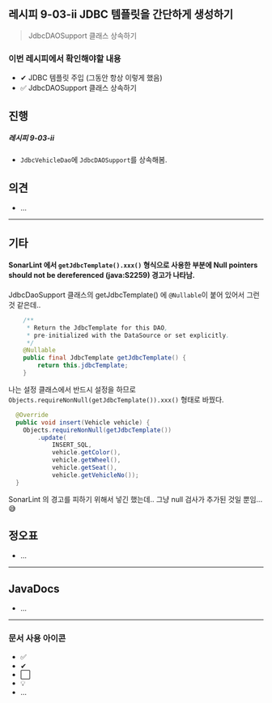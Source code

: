 ## 레시피 9-03-ii JDBC 템플릿을 간단하게 생성하기

>  JdbcDAOSupport 클래스 상속하기
>

### 이번 레시피에서 확인해야할  내용

* ✔ JDBC  템플릿 주입 (그동안 항상 이렇게 했음)
* ✅ JdbcDAOSupport 클래스 상속하기




## 진행

##### 레시피 9-03-ii

* `JdbcVehicleDao`에 `JdbcDAOSupport`를 상속해봄.




## 의견

* ...

  

---

## 기타

#### SonarLint 에서 `getJdbcTemplate().xxx()`  형식으로 사용한 부분에 Null pointers should not be dereferenced (java:S2259) 경고가 나타남.

JdbcDaoSupport 클래스의 getJdbcTemplate() 에 `@Nullable`이 붙어 있어서 그런 것 같은데..

``` java
	/**
	 * Return the JdbcTemplate for this DAO,
	 * pre-initialized with the DataSource or set explicitly.
	 */
	@Nullable
	public final JdbcTemplate getJdbcTemplate() {
		return this.jdbcTemplate;
	}
```

나는 설정 클래스에서 반드시 설정을 하므로 `Objects.requireNonNull(getJdbcTemplate()).xxx()` 형태로 바꿨다.

``` java
  @Override
  public void insert(Vehicle vehicle) {
    Objects.requireNonNull(getJdbcTemplate())
        .update(
            INSERT_SQL,
            vehicle.getColor(),
            vehicle.getWheel(),
            vehicle.getSeat(),
            vehicle.getVehicleNo());
  }
```

SonarLint 의 경고를 피하기 위해서 넣긴 했는데.. 그냥 null 검사가 추가된 것일 뿐임...😅



## 정오표

* ...
  


---

## JavaDocs

* ...



---

### 문서 사용 아이콘

* ✅
* ✔
* ⬜
* 💡
* ...

